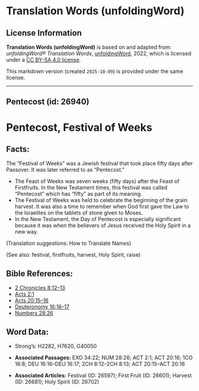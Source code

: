 # Translation Words (unfoldingWord)

## License Information

**Translation Words (unfoldingWord)** is based on and adapted from: _unfoldingWord® Translation Words_, [unfoldingWord](https://unfoldingword.org/utw), 2022, which is licensed under a [CC BY-SA 4.0 license](https://creativecommons.org/licenses/by-sa/4.0/legalcode.en).

This markdown version (created `2025-10-09`) is provided under the same license.



--------------------------------

## Pentecost (id: 26940)

Pentecost, Festival of Weeks
============================

Facts:
------

The “Festival of Weeks” was a Jewish festival that took place fifty days after Passover. It was later referred to as “Pentecost.”

* The Feast of Weeks was seven weeks (fifty days) after the Feast of Firstfruits. In the New Testament times, this festival was called “Pentecost” which has “fifty” as part of its meaning.
* The Festival of Weeks was held to celebrate the beginning of the grain harvest. It was also a time to remember when God first gave the Law to the Israelites on the tablets of stone given to Moses.
* In the New Testament, the Day of Pentecost is especially significant because it was when the believers of Jesus received the Holy Spirit in a new way.

(Translation suggestions: How to Translate Names)

(See also: festival, firstfruits, harvest, Holy Spirit, raise)

Bible References:
-----------------

* [2 Chronicles 8:12–13](https://ref.ly/2Chr8:12-2Chr8:13)
* [Acts 2:1](https://ref.ly/Acts2:1)
* [Acts 20:15–16](https://ref.ly/Acts20:15-Acts20:16)
* [Deuteronomy 16:16–17](https://ref.ly/Deut16:16-Deut16:17)
* [Numbers 28:26](https://ref.ly/Num28:26)

Word Data:
----------

* Strong’s: H2282, H7620, G40050

* **Associated Passages:** EXO 34:22; NUM 28:26; ACT 2:1; ACT 20:16; 1CO 16:8; DEU 16:16–DEU 16:17; 2CH 8:12–2CH 8:13; ACT 20:15–ACT 20:16
* **Associated Articles:** Festival (ID: 26597); First Fruit (ID: 26601); Harvest (ID: 26681); Holy Spirit (ID: 26702)

